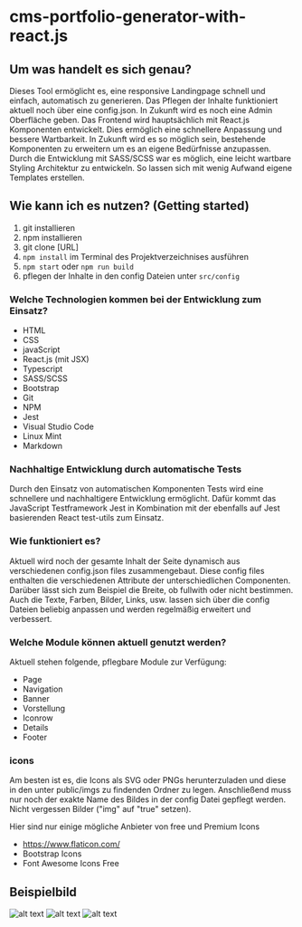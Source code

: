 # cms-portfolio-generator-with-react.js

## Um was handelt es sich genau?
Dieses Tool ermöglicht es, eine responsive Landingpage schnell und einfach, automatisch zu generieren. Das Pflegen der Inhalte funktioniert aktuell noch über eine config.json. In Zukunft wird es noch eine Admin Oberfläche geben. Das Frontend wird hauptsächlich mit React.js Komponenten entwickelt. Dies ermöglich eine schnellere Anpassung und bessere Wartbarkeit. In Zukunft wird es so möglich sein, bestehende Komponenten zu erweitern um es an eigene Bedürfnisse anzupassen. Durch die Entwicklung mit SASS/SCSS war es möglich, eine leicht wartbare Styling Architektur zu entwickeln. So lassen sich mit wenig Aufwand eigene Templates erstellen.

## Wie kann ich es nutzen? (Getting started)
1. git installieren
2. npm installieren 
3. git clone [URL]
4. `npm install` im Terminal des Projektverzeichnises ausführen
5. `npm start` oder `npm run build`
6. pflegen der Inhalte in den config Dateien unter `src/config`

### Welche Technologien kommen bei der Entwicklung zum Einsatz?
+ HTML
+ CSS
+ javaScript 
+ React.js (mit JSX)
+ Typescript
+ SASS/SCSS
+ Bootstrap
+ Git
+ NPM
+ Jest
+ Visual Studio Code
+ Linux Mint 
+ Markdown

### Nachhaltige Entwicklung durch automatische Tests
Durch den Einsatz von automatischen Komponenten Tests wird eine schnellere und nachhaltigere Entwicklung ermöglicht. 
Dafür kommt das JavaScript Testframework Jest in Kombination mit der ebenfalls auf Jest basierenden React test-utils zum Einsatz.

### Wie funktioniert es?
Aktuell wird noch der gesamte Inhalt der Seite dynamisch aus verschiedenen config.json files zusammengebaut. Diese config files enthalten die verschiedenen Attribute der unterschiedlichen Componenten. Darüber lässt sich zum Beispiel die Breite, ob fullwith oder nicht bestimmen. Auch die Texte, Farben, Bilder, Links, usw. lassen sich über die config Dateien beliebig anpassen und werden regelmäßig erweitert und verbessert.

### Welche Module können aktuell genutzt werden?
Aktuell stehen folgende, pflegbare Module zur Verfügung:
+ Page
+ Navigation
+ Banner
+ Vorstellung
+ Iconrow
+ Details
+ Footer

### icons  
Am besten ist es, die Icons als SVG oder PNGs herunterzuladen und diese in den unter public/imgs zu findenden Ordner zu legen. Anschließend muss nur noch der exakte Name des Bildes in der config Datei gepflegt werden. Nicht vergessen Bilder ("img" auf "true" setzen).

Hier sind nur einige mögliche Anbieter von free und Premium Icons
+ https://www.flaticon.com/
+ Bootstrap Icons
+ Font Awesome Icons Free




## Beispielbild
![alt text](https://github.com/Ariukuto/landingpage-cms-react/blob/main/.githubres/sample.png?raw=true)
![alt text](https://github.com/Ariukuto/landingpage-cms-react/blob/main/.githubres/iconrow.png?raw=true)
![alt text](https://github.com/Ariukuto/landingpage-cms-react/blob/main/.githubres/details.png?raw=true)

